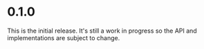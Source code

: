 # 0.1.0

This is the initial release. It's still a work in progress so the API and implementations are
subject to change.

